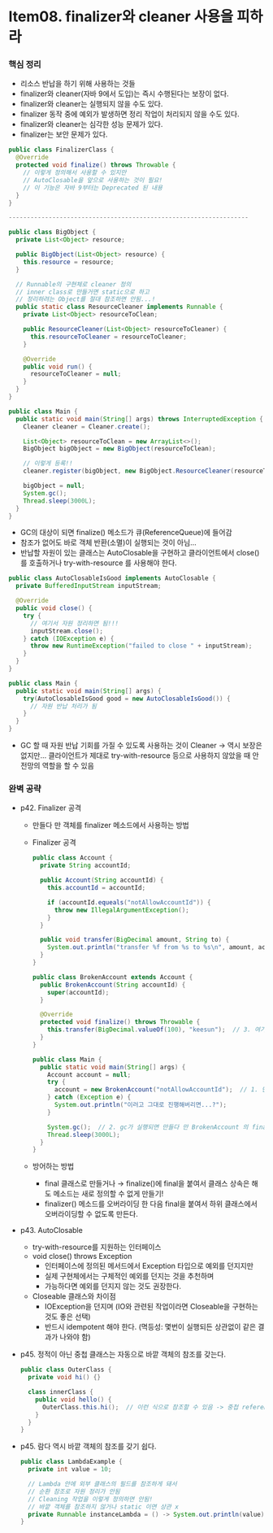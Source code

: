 # Item08. finalizer와 cleaner 사용을 피하라
### 핵심 정리
- 리소스 반납을 하기 위해 사용하는 것들
- finalizer와 cleaner(자바 9에서 도입)는 즉시 수행된다는 보장이 없다.
- finalizer와 cleaner는 실행되지 않을 수도 있다.
- finalizer 동작 중에 예외가 발생하면 정리 작업이 처리되지 않을 수도 있다.
- finalizer와 cleaner는 심각한 성능 문제가 있다.
- finalizer는 보안 문제가 있다.

```java
public class FinalizerClass {
  @Override
  protected void finalize() throws Throwable {
    // 이렇게 정의해서 사용할 수 있지만
    // AutoClosable을 앞으로 사용하는 것이 필요!
    // 이 기능은 자바 9부터는 Deprecated 된 내용
  }
}

------------------------------------------------------------------

public class BigObject {
  private List<Object> resource;

  public BigObject(List<Object> resource) {
    this.resource = resource;
  }

  // Runnable의 구현체로 cleaner 정의
  // inner class로 만들거면 static으로 하고
  // 정리하려는 Object를 절대 참조하면 안됨...!
  public static class ResourceCleaner implements Runnable {
    private List<Object> resourceToClean;

    public ResourceCleaner(List<Object> resourceToCleaner) {
      this.resourceToCleaner = resourceToCleaner;
    }

    @Override
    public void run() {
      resourceToCleaner = null;
    }
  }
}

public class Main {
  public static void main(String[] args) throws InterruptedException {
    Cleaner cleaner = Cleaner.create();

    List<Object> resourceToClean = new ArrayList<>();
    BigObject bigObject = new BigObject(resourceToClean);

    // 이렇게 등록!!
    cleaner.register(bigObject, new BigObject.ResourceCleaner(resourceToClean));

    bigObject = null;
    System.gc();
    Thread.sleep(3000L);
  }
}
```

- GC의 대상이 되면 finalize() 메소드가 큐(ReferenceQueue)에 들어감
- 참조가 없어도 바로 객체 반환(소멸)이 실행되는 것이 아님…
- 반납할 자원이 있는 클래스는 AutoClosable을 구현하고 클라이언트에서 close()를 호출하거나 try-with-resource 를 사용해야 한다.

```java
public class AutoClosableIsGood implements AutoClosable {
  private BufferedInputStream inputStream;

  @Override
  public void close() {
    try {
      // 여기서 자원 정리하면 됨!!!
      inputStream.close();
    } catch (IOException e) {
      throw new RuntimeException("failed to close " + inputStream);
    }
  }
}

public class Main {
  public static void main(String[] args) {
    try(AutoClosableIsGood good = new AutoClosableIsGood()) {
      // 자원 반납 처리가 됨
    }
  }
}
```

- GC 할 때 자원 반납 기회를 가질 수 있도록 사용하는 것이 Cleaner → 역시 보장은 없지만… 클라이언트가 제대로 try-with-resource 등으로 사용하지 않았을 때 안전망의 역할을 할 수 있음
### 완벽 공략
- p42. Finalizer 공격
    - 만들다 만 객체를 finalizer 메소드에서 사용하는 방법
    - Finalizer 공격

        ```java
        public class Account {
          private String accountId;

          public Account(String accountId) {
            this.accountId = accountId;

            if (accountId.equeals("notAllowAccountId")) {
              throw new IllegalArgumentException();
            }
          }

          public void transfer(BigDecimal amount, String to) {
            System.out.println("transfer %f from %s to %s\n", amount, accountId, to);
          }
        }

        public class BrokenAccount extends Account {
          public BrokenAccount(String accountId) {
            super(accountId);
          }

          @Override
          protected void finalize() throws Throwable {
            this.transfer(BigDecimal.valueOf(100), "keesun");  // 3. 여기가 진행되면서 notAllowAccountId에서 원하는 대로 돈을 보낼 수 있음
          }
        }

        public class Main {
          public static void main(String[] args) {
            Account account = null;
            try {
              account = new BrokenAccount("notAllowAccountId");  // 1. 만들다 만 객체
            } catch (Exception e) {
              System.out.println("이러고 그대로 진행해버리면...?");
            }

            System.gc();  // 2. gc가 실행되면 만들다 만 BrokenAccount 의 finalize() 메서드가 진행됨
            Thread.sleep(3000L);
          }
        }
        ```

    - 방어하는 방법
        - final 클래스로 만들거나 → finalize()에 final을 붙여서 클래스 상속은 해도 메소드는 새로 정의할 수 없게 만들기!
        - finalizer() 메소드를 오버라이딩 한 다음 final을 붙여서 하위 클래스에서 오버라이딩할 수 없도록 만든다.
- p43. AutoClosable
    - try-with-resource를 지원하는 인터페이스
    - void close() throws Exception
        - 인터페이스에 정의된 메서드에서 Exception 타입으로 예외를 던지지만
        - 실제 구현체에서는 구체적인 예외를 던지는 것을 추천하며
        - 가능하다면 예외를 던지지 않는 것도 권장한다.
    - Closeable 클래스와 차이점
        - IOException을 던지며 (IO와 관련된 작업이라면 Closeable을 구현하는 것도 좋은 선택)
        - 반드시 idempotent 해야 한다. (멱등성: 몇번이 실행되든 상관없이 같은 결과가 나와야 함)
- p45. 정적이 아닌 중첩 클래스는 자동으로 바깥 객체의 참조를 갖는다.
  ```java
  public class OuterClass {
    private void hi() {}

    class innerClass {
      public void hello() {
        OuterClass.this.hi();  // 이런 식으로 참조할 수 있음 -> 중첩 reference는 자원 정리가 안됨...
      }
    }
  }
  ```

- p45. 람다 역시 바깥 객체의 참조를 갖기 쉽다.
  ```java
  public class LambdaExample {
    private int value = 10;

    // Lambda 안에 외부 클래스의 필드를 참조하게 돼서
    // 순환 참조로 자원 정리가 안됨
    // Cleaning 작업을 이렇게 정의하면 안됨!
    // 바깥 객체를 참조하지 않거나 static 이면 상관 x
    private Runnable instanceLambda = () -> System.out.println(value);
  }
  ```
